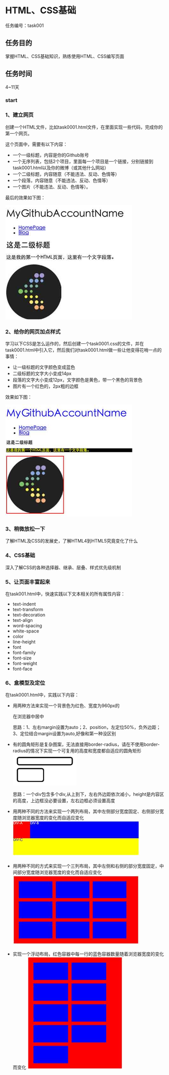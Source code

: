 # HTML、CSS基础
任务编号：task001

## 任务目的
掌握HTML、CSS基础知识，熟练使用HTML、CSS编写页面

## 任务时间
4~11天

### start
### 1、建立网页
创建一个HTML文件，比如task0001.html文件，在里面实现一些代码，完成你的第一个网页。

这个页面中，需要有以下内容：

+ 一个一级标题，内容是你的Github账号
+ 一个无序列表，包括2个项目，里面每一个项目是一个链接，分别链接到task0001.html以及你的微博（或其他什么网站）
+ 一个二级标题，内容随意（不能违法、反动、色情等）
+ 一个段落，内容随意（不能违法、反动、色情等）
+ 一个图片（不能违法、反动、色情等）。

最后的效果如下图：

![task001_1](https://github.com/baidu-ife/ife/blob/master/2015_spring/task/task0001/img/task0001_1.jpg)

### 2、给你的网页加点样式
学习以下CSS是怎么运作的，然后创建一个task0001.css的文件，并在task0001.html中引入它，然后我们对task0001.html做一些让他变得花哨一点的事情：

+ 让一级标题的文字颜色变成蓝色
+ 二级标题的文字大小变成14px
+ 段落的文字大小变成12px，文字颜色是黄色，带一个黑色的背景色
+ 图片有一个红色的，2px粗的边框

效果如下图：

![task001_2](https://github.com/baidu-ife/ife/blob/master/2015_spring/task/task0001/img/task0001_2.jpg)

### 3、稍微放松一下
了解HTML及CSS的发展史，了解HTML4到HTML5究竟变化了什么

### 4、CSS基础
深入了解CSS的各种选择器、继承、层叠、样式优先级机制

### 5、让页面丰富起来
在task001.html中，快速实践以下文本相关的所有属性内容：

+ text-indent
+ text-transform
+ text-decoration
+ text-align
+ word-spacing
+ white-space
+ color
+ line-height
+ font
+ font-family
+ font-size
+ font-weight
+ font-face

### 6、盒模型及定位
在task0001.html中，实践以下内容：

+ 用两种方法来实现一个背景色为红色、宽度为960px的<DIV>在浏览器中居中
	
	思路：1、左右margin设置为auto；2、position，左定位50%，负外边距；3、定位结合margin设置为auto,好像和第一种没区别

+ 有的圆角矩形是复杂图案，无法直接用border-radius，请在不使用border-radius的情况下实现一个可复用的高度和宽度都自适应的圆角矩形
![圆角矩形](https://github.com/baidu-ife/ife/raw/master/2015_spring/task/task0001/img/task0001_7.png)
	
	思路：一个div包含多个div,从上到下，左右外边距依次减小，height是内容区的高度，上边框没必要设置，左右边框必须设置高度

+ 用两种不同的方法来实现一个两列布局，其中左侧部分宽度固定、右侧部分宽度随浏览器宽度的变化而自适应变化 
![两列布局](https://github.com/baidu-ife/ife/raw/master/2015_spring/task/task0001/img/task0001_3.jpg)
+ 用两种不同的方式来实现一个三列布局，其中左侧和右侧的部分宽度固定，中间部分宽度随浏览器宽度的变化而自适应变化
![三列布局](https://github.com/baidu-ife/ife/raw/master/2015_spring/task/task0001/img/task0001_4.jpg)
+ 实现一个浮动布局，红色容器中每一行的蓝色容器数量随着浏览器宽度的变化而变化 
![浮动布局](https://github.com/baidu-ife/ife/raw/master/2015_spring/task/task0001/img/task0001_5.jpg)
